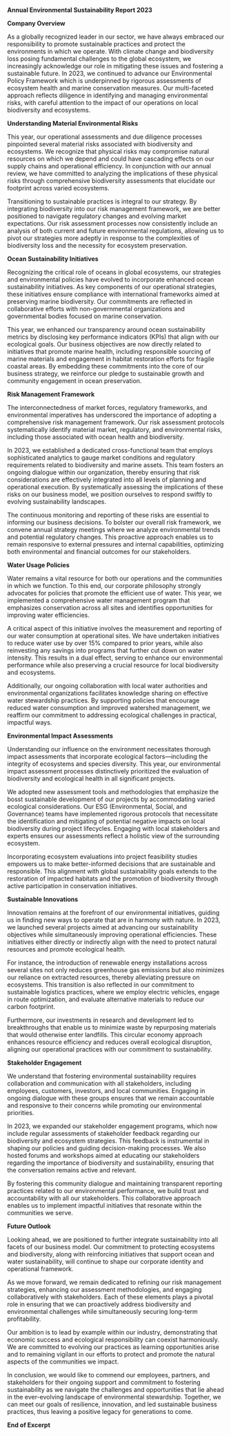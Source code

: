 **Annual Environmental Sustainability Report 2023**

**Company Overview**

As a globally recognized leader in our sector, we have always embraced our responsibility to promote sustainable practices and protect the environments in which we operate. With climate change and biodiversity loss posing fundamental challenges to the global ecosystem, we increasingly acknowledge our role in mitigating these issues and fostering a sustainable future. In 2023, we continued to advance our Environmental Policy Framework which is underpinned by rigorous assessments of ecosystem health and marine conservation measures. Our multi-faceted approach reflects diligence in identifying and managing environmental risks, with careful attention to the impact of our operations on local biodiversity and ecosystems.

**Understanding Material Environmental Risks**

This year, our operational assessments and due diligence processes pinpointed several material risks associated with biodiversity and ecosystems. We recognize that physical risks may compromise natural resources on which we depend and could have cascading effects on our supply chains and operational efficiency. In conjunction with our annual review, we have committed to analyzing the implications of these physical risks through comprehensive biodiversity assessments that elucidate our footprint across varied ecosystems.

Transitioning to sustainable practices is integral to our strategy. By integrating biodiversity into our risk management framework, we are better positioned to navigate regulatory changes and evolving market expectations. Our risk assessment processes now consistently include an analysis of both current and future environmental regulations, allowing us to pivot our strategies more adeptly in response to the complexities of biodiversity loss and the necessity for ecosystem preservation.

**Ocean Sustainability Initiatives**

Recognizing the critical role of oceans in global ecosystems, our strategies and environmental policies have evolved to incorporate enhanced ocean sustainability initiatives. As key components of our operational strategies, these initiatives ensure compliance with international frameworks aimed at preserving marine biodiversity. Our commitments are reflected in collaborative efforts with non-governmental organizations and governmental bodies focused on marine conservation.

This year, we enhanced our transparency around ocean sustainability metrics by disclosing key performance indicators (KPIs) that align with our ecological goals. Our business objectives are now directly related to initiatives that promote marine health, including responsible sourcing of marine materials and engagement in habitat restoration efforts for fragile coastal areas. By embedding these commitments into the core of our business strategy, we reinforce our pledge to sustainable growth and community engagement in ocean preservation. 

**Risk Management Framework**

The interconnectedness of market forces, regulatory frameworks, and environmental imperatives has underscored the importance of adopting a comprehensive risk management framework. Our risk assessment protocols systematically identify material market, regulatory, and environmental risks, including those associated with ocean health and biodiversity.

In 2023, we established a dedicated cross-functional team that employs sophisticated analytics to gauge market conditions and regulatory requirements related to biodiversity and marine assets. This team fosters an ongoing dialogue within our organization, thereby ensuring that risk considerations are effectively integrated into all levels of planning and operational execution. By systematically assessing the implications of these risks on our business model, we position ourselves to respond swiftly to evolving sustainability landscapes.

The continuous monitoring and reporting of these risks are essential to informing our business decisions. To bolster our overall risk framework, we convene annual strategy meetings where we analyze environmental trends and potential regulatory changes. This proactive approach enables us to remain responsive to external pressures and internal capabilities, optimizing both environmental and financial outcomes for our stakeholders.

**Water Usage Policies**

Water remains a vital resource for both our operations and the communities in which we function. To this end, our corporate philosophy strongly advocates for policies that promote the efficient use of water. This year, we implemented a comprehensive water management program that emphasizes conservation across all sites and identifies opportunities for improving water efficiencies.

A critical aspect of this initiative involves the measurement and reporting of our water consumption at operational sites. We have undertaken initiatives to reduce water use by over 15% compared to prior years, while also reinvesting any savings into programs that further cut down on water intensity. This results in a dual effect, serving to enhance our environmental performance while also preserving a crucial resource for local biodiversity and ecosystems.

Additionally, our ongoing collaboration with local water authorities and environmental organizations facilitates knowledge sharing on effective water stewardship practices. By supporting policies that encourage reduced water consumption and improved watershed management, we reaffirm our commitment to addressing ecological challenges in practical, impactful ways. 

**Environmental Impact Assessments**

Understanding our influence on the environment necessitates thorough impact assessments that incorporate ecological factors—including the integrity of ecosystems and species diversity. This year, our environmental impact assessment processes distinctively prioritized the evaluation of biodiversity and ecological health in all significant projects. 

We adopted new assessment tools and methodologies that emphasize the bosst sustainable development of our projects by accommodating varied ecological considerations. Our ESG (Environmental, Social, and Governance) teams have implemented rigorous protocols that necessitate the identification and mitigating of potential negative impacts on local biodiversity during project lifecycles. Engaging with local stakeholders and experts ensures our assessments reflect a holistic view of the surrounding ecosystem.

Incorporating ecosystem evaluations into project feasibility studies empowers us to make better-informed decisions that are sustainable and responsible. This alignment with global sustainability goals extends to the restoration of impacted habitats and the promotion of biodiversity through active participation in conservation initiatives.

**Sustainable Innovations**

Innovation remains at the forefront of our environmental initiatives, guiding us in finding new ways to operate that are in harmony with nature. In 2023, we launched several projects aimed at advancing our sustainability objectives while simultaneously improving operational efficiencies. These initiatives either directly or indirectly align with the need to protect natural resources and promote ecological health.

For instance, the introduction of renewable energy installations across several sites not only reduces greenhouse gas emissions but also minimizes our reliance on extracted resources, thereby alleviating pressure on ecosystems. This transition is also reflected in our commitment to sustainable logistics practices, where we employ electric vehicles, engage in route optimization, and evaluate alternative materials to reduce our carbon footprint.

Furthermore, our investments in research and development led to breakthroughs that enable us to minimize waste by repurposing materials that would otherwise enter landfills. This circular economy approach enhances resource efficiency and reduces overall ecological disruption, aligning our operational practices with our commitment to sustainability.

**Stakeholder Engagement**

We understand that fostering environmental sustainability requires collaboration and communication with all stakeholders, including employees, customers, investors, and local communities. Engaging in ongoing dialogue with these groups ensures that we remain accountable and responsive to their concerns while promoting our environmental priorities.

In 2023, we expanded our stakeholder engagement programs, which now include regular assessments of stakeholder feedback regarding our biodiversity and ecosystem strategies. This feedback is instrumental in shaping our policies and guiding decision-making processes. We also hosted forums and workshops aimed at educating our stakeholders regarding the importance of biodiversity and sustainability, ensuring that the conversation remains active and relevant.

By fostering this community dialogue and maintaining transparent reporting practices related to our environmental performance, we build trust and accountability with all our stakeholders. This collaborative approach enables us to implement impactful initiatives that resonate within the communities we serve.

**Future Outlook**

Looking ahead, we are positioned to further integrate sustainability into all facets of our business model. Our commitment to protecting ecosystems and biodiversity, along with reinforcing initiatives that support ocean and water sustainability, will continue to shape our corporate identity and operational framework.

As we move forward, we remain dedicated to refining our risk management strategies, enhancing our assessment methodologies, and engaging collaboratively with stakeholders. Each of these elements plays a pivotal role in ensuring that we can proactively address biodiversity and environmental challenges while simultaneously securing long-term profitability.

Our ambition is to lead by example within our industry, demonstrating that economic success and ecological responsibility can coexist harmoniously. We are committed to evolving our practices as learning opportunities arise and to remaining vigilant in our efforts to protect and promote the natural aspects of the communities we impact.

In conclusion, we would like to commend our employees, partners, and stakeholders for their ongoing support and commitment to fostering sustainability as we navigate the challenges and opportunities that lie ahead in the ever-evolving landscape of environmental stewardship. Together, we can meet our goals of resilience, innovation, and led sustainable business practices, thus leaving a positive legacy for generations to come.

**End of Excerpt**